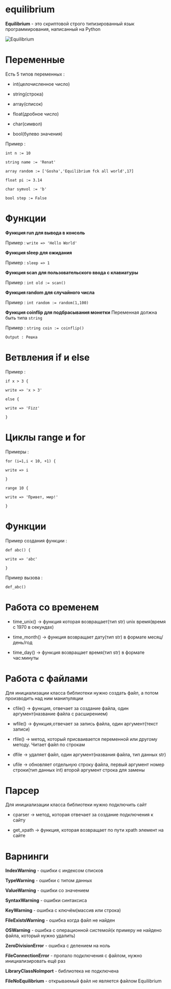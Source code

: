 # equilibrium

**Equilibrium** - это скриптовой строго типизированный язык программирования, написанный на Python


![Equilibrium](https://sun9-76.userapi.com/58uslEXwTUlFP1BN7bzqR4QomO7rrRzvjKDPyg/Z9PPkEbGMlA.jpg "Equilibrium :)")

# Переменные

Есть 5 типов переменных :
  - int(целочисленное число)
  
  - string(строка)
  
  - array(список)
  
  - float(дробное число)
  
  - char(символ)
  
  - bool(булево значения)
  
  Пример :
  
  `int n := 10`
  
  `string name := 'Renat'`
  
  `array random := ['Gosha','Equilibrium fck all world',17]`
  
  `float pi := 3.14`
  
  `char symvol := 'b'`
  
  `bool step := False`

# Функции

**Функция run для вывода в консоль**

Пример : `write => 'Hello World'`

**Функция sleep для ожидания**

Пример : `sleep => 1`

**Функция scan для пользовательского ввода с клавиатуры**

Пример : `int old := scan()`

**Функция random для случайного числа**

Пример : `int random := random(1,100)`

**Функция coinflip для подбрасывания монетки**
Переменная должна быть типа `string`

Пример : `string сoin := coinflip()`

`Output : Решка`

# Ветвления if и else

Пример : 

`if x > 3 {`

  `write => 'x > 3'`
  
`else {`

  `write => 'Fizz'`
  
`}`

# Циклы range и for

Примеры :

`for (i=1,i < 10, +1) {`

`write => i`

`}`


`range 10 {`

`write => 'Привет, мир!'`

`}`

# Функции

Пример создания функции :

`def abc() {`

`write => 'abc'`

`}`

Пример вызова :

`def_abc()`

# Работа со временем 

  - time_unix() -> функция которая возвращает(тип str) unix время(время с 1970 в секундах)
  
  - time_month() -> функция возвращает дату(тип str) в формате месяц/день/год
  
  - time_day() -> функция возвращает время(тип str) в формате час:минуты

# Работа с файлами
  Для инициализации класса библиотеки нужно создать файл, а потом производить над ним манипуляции
  
  - cfile() -> функция, отвечает за создание файла, один аргумент(название файла с расширением)

  - wfile() -> функция,отвечает за запись файла, один аргумент(текст записи)
  
  - rfile() -> метод, который присваивается переменной или другому методу. Читает файл по строкам
  
  - dfile -> удаляет файл, один аргумент(названия файла, тип данных str)
    
  - ufile -> обновляет отдельную строку файла, первый аргумент номер строки(тип данных int) второй аргумент строка для замены
  
 # Парсер
 Для инициализации класса библиотеки нужно подключить сайт
 
 - cparser -> метод, которая отвечает за создание подключения к сайту
 
 - get_xpath -> функция, которая возвращает по пути xpath элемент на сайте

# Варнинги

**IndexWarning** - ошибки с индексом списков

**TypeWarning** - ошибки с типом данных 

**ValueWarning** - ошибки со значением

**SyntaxWarning** - ошибки синтаксиса

**KeyWarning** - ошибка с ключём(массив или строка)

**FileExistsWarning** - ошибка когда файл не найден

**OSWarning** - ошибка с операционной системой(к примеру не найдено файла, который нужно удалить)

**ZeroDivisionError** - ошибка с делением на ноль

**FileConnectionError** - пропало подключения с файлом, нужно инициализировать ещё раз

**LibraryClassNoImport** - библиотека не подключена

**FileNoEquilibrium** - открываемый файл не является файлом Equilibrium






                   
